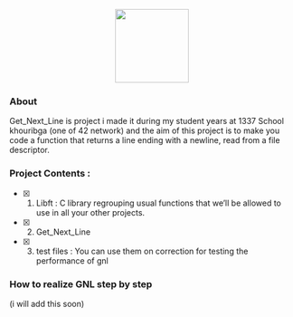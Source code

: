 
<p align="center">
    <img src="https://i.imgur.com/jm1e5Hk.jpg" height="130">
</p>

### About 
Get_Next_Line is project i made it during my student years at 1337 School khouribga (one of 42 network) and the aim of this project is to make you code a function that returns a line ending with a newline, read from a file descriptor.

### Project Contents :

- [x] 01. Libft : C library regrouping usual functions that we’ll be allowed to use in all your other projects.
- [x] 02. Get_Next_Line
- [x] 03. test files : You can use them on correction for testing the performance of gnl 

### How to realize GNL step by step 

(i will add this soon)
